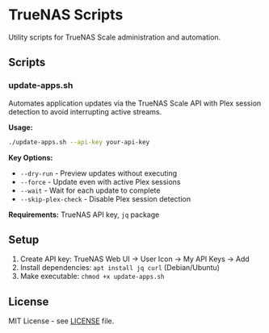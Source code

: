 # TrueNAS Scripts

Utility scripts for TrueNAS Scale administration and automation.

## Scripts

### update-apps.sh

Automates application updates via the TrueNAS Scale API with Plex session detection to avoid interrupting active streams.

**Usage:**
```bash
./update-apps.sh --api-key your-api-key
```

**Key Options:**
- `--dry-run` - Preview updates without executing
- `--force` - Update even with active Plex sessions  
- `--wait` - Wait for each update to complete
- `--skip-plex-check` - Disable Plex session detection

**Requirements:** TrueNAS API key, `jq` package

## Setup

1. Create API key: TrueNAS Web UI → User Icon → My API Keys → Add
2. Install dependencies: `apt install jq curl` (Debian/Ubuntu)
3. Make executable: `chmod +x update-apps.sh`

## License

MIT License - see [LICENSE](LICENSE) file.